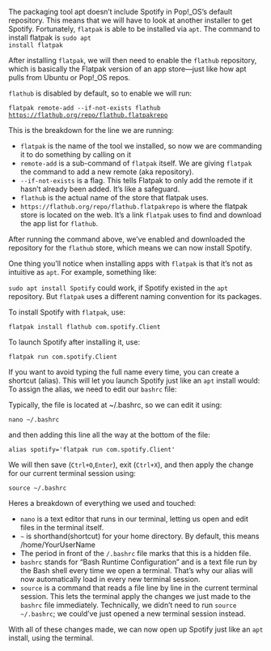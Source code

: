 The packaging tool apt doesn’t include Spotify in Pop!_OS’s default repository. This means that we will have to look at another installer to get Spotify. Fortunately, `flatpak` is able to be installed via `apt`.
The command to install flatpak is
<code>sudo apt install flatpak</code>

After installing `flatpak`, we will then need to enable the `flathub` repository, which is basically the Flatpak version of an app store—just like how apt pulls from Ubuntu or Pop!_OS repos. 

`flathub` is disabled by default, so to enable we will run:

<code>flatpak remote-add --if-not-exists flathub https://flathub.org/repo/flathub.flatpakrepo</code>

This is the breakdown for the line we are running:
- `flatpak` is the name of the tool we installed, so now we are commanding it to do something by calling on it
- `remote-add` is a sub-command of `flatpak` itself. We are giving `flatpak` the command to add a new remote (aka repository).
- `--if-not-exists` is a flag. This tells Flatpak to only add the remote if it hasn’t already been added. It’s like a safeguard.
- `flathub` is the actual name of the store that flatpak uses.
- `https://flathub.org/repo/flathub.flatpakrepo` is where the flatpak store is located on the web. It’s a link `flatpak` uses to find and download the app list for `flathub`.

After running the command above, we’ve enabled and downloaded the repository for the `flathub` store, which means we can now install Spotify.

One thing you’ll notice when installing apps with `flatpak` is that it’s not as intuitive as `apt`. For example, something like:

<code>sudo apt install Spotify</code>
could work, if Spotify existed in the `apt` repository. But `flatpak` uses a different naming convention for its packages.

To install Spotify with `flatpak`, use:

<code>flatpak install flathub com.spotify.Client</code>

To launch Spotify after installing it, use:

<code>flatpak run com.spotify.Client</code>

If you want to avoid typing the full name every time, you can create a shortcut (alias). This will let you launch Spotify just like an `apt` install would:
To assign the alias, we need to edit our `bashrc` file:

Typically, the file is located at ~/.bashrc, so we can edit it using:

<code>nano ~/.bashrc</code>

and then adding this line all the way at the bottom of the file:

<code>alias spotify='flatpak run com.spotify.Client'</code>

We will then save (`Ctrl+O`,`Enter`), exit (`Ctrl+X`), and then apply the change for our current terminal session using:

<code>source ~/.bashrc</code>

Heres a breakdown of everything we used and touched:
- `nano` is a text editor that runs in our terminal, letting us open and edit files in the terminal itself.
- `~` is shorthand(shortcut) for your home directory. By default, this means /home/YourUserName
- The period in front of the `/.bashrc` file marks that this is a hidden file. 
- `bashrc` stands for “Bash Runtime Configuration” and is a text file run by the Bash shell every time we open a terminal. That’s why our alias will now automatically load in every new terminal session.
- `source` is a command that reads a file line by line in the current terminal session. This lets the terminal apply the changes we just made to the `bashrc` file immediately. Technically, we didn’t need to run <code>source ~/.bashrc</code>; we could’ve just opened a new terminal session instead.

With all of these changes made, we can now open up Spotify just like an `apt` install, using the terminal.
